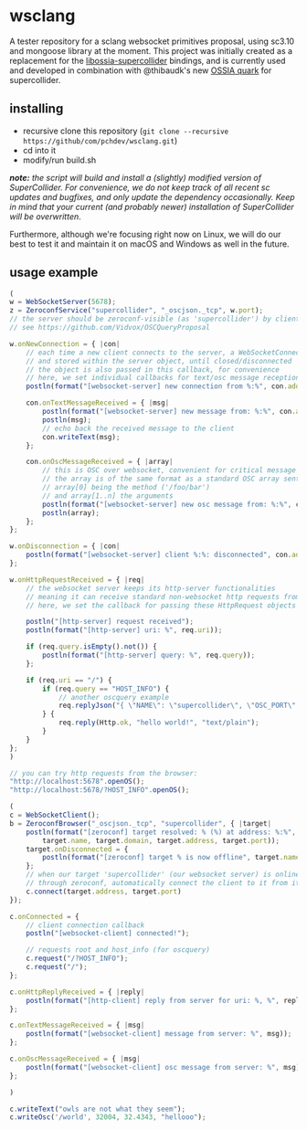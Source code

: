 # wsclang

A tester repository for a sclang websocket primitives proposal, using sc3.10 and mongoose library at the moment. This project was initially created as a replacement for the [libossia-supercollider](https://github.com/OSSIA/ossia-supercollider) bindings, and is currently used and developed in combination with @thibaudk's new [OSSIA quark](https://github.com/OSSIA/ossia-sclang) for supercollider.

## installing

- recursive clone this repository (`git clone --recursive https://github/com/pchdev/wsclang.git`)
- cd into it
- modify/run build.sh

***note:** the script will build and install a (slightly) modified version of SuperCollider. For convenience, we do not keep track of all recent sc updates and bugfixes, and only update the dependency occasionally. Keep in mind that your current (and probably newer) installation of SuperCollider will be overwritten*.

Furthermore, although we're focusing right now on Linux, we will do our best to test it and maintain it on macOS and Windows as well in the future.

## usage example

```js
(
w = WebSocketServer(5678);
z = ZeroconfService("supercollider", "_oscjson._tcp", w.port);
// the server should be zeroconf-visible (as 'supercollider') by client devices (with the type '_oscjson._tcp', which is part of the oscquery specification, set here as an example)
// see https://github.com/Vidvox/OSCQueryProposal

w.onNewConnection = { |con|
	// each time a new client connects to the server, a WebSocketConnection is created
	// and stored within the server object, until closed/disconnected
	// the object is also passed in this callback, for convenience
	// here, we set individual callbacks for text/osc message reception
	postln(format("[websocket-server] new connection from %:%", con.address, con.port));

	con.onTextMessageReceived = { |msg|
		postln(format("[websocket-server] new message from: %:%", con.address, con.port));
		postln(msg);
		// echo back the received message to the client
		con.writeText(msg);
	};

	con.onOscMessageReceived = { |array|
		// this is OSC over websocket, convenient for critical message reception
		// the array is of the same format as a standard OSC array sent from a NetAddr
		// array[0] being the method ('/foo/bar')
		// and array[1..n] the arguments
		postln(format("[websocket-server] new osc message from: %:%", con.address, con.port));
		postln(array);
	};
};

w.onDisconnection = { |con|
	postln(format("[websocket-server] client %:%: disconnected", con.address, con.port));
};

w.onHttpRequestReceived = { |req|
	// the websocket server keeps its http-server functionalities
	// meaning it can receive standard non-websocket http requests from browsers or other http clients
	// here, we set the callback for passing these HttpRequest objects

	postln("[http-server] request received");
	postln(format("[http-server] uri: %", req.uri));

	if (req.query.isEmpty().not()) {
		postln(format("[http-server] query: %", req.query));
	};

	if (req.uri == "/") {
		if (req.query == "HOST_INFO") {
			// another oscquery example
			req.replyJson("{ \"NAME\": \"supercollider\", \"OSC_PORT\": 1234, \"OSC_TRANSPORT\": \"UDP\"}");
		} {
			req.reply(Http.ok, "hello world!", "text/plain");
		}
	}
};
)

// you can try http requests from the browser:
"http://localhost:5678".openOS();
"http://localhost:5678/?HOST_INFO".openOS();

(
c = WebSocketClient();
b = ZeroconfBrowser("_oscjson._tcp", "supercollider", { |target|
	postln(format("[zeroconf] target resolved: % (%) at address: %:%",
		target.name, target.domain, target.address, target.port));
	target.onDisconnected = {
		postln(format("[zeroconf] target % is now offline", target.name));
	};
	// when our target 'supercollider' (our websocket server) is online and resolved
	// through zeroconf, automatically connect the client to it from its address and port.
	c.connect(target.address, target.port)
});

c.onConnected = {
	// client connection callback
	postln("[websocket-client] connected!");

	// requests root and host_info (for oscquery)
	c.request("/?HOST_INFO");
	c.request("/");
};

c.onHttpReplyReceived = { |reply|
	postln(format("[http-client] reply from server for uri: %, %", reply.uri, reply.body));
};

c.onTextMessageReceived = { |msg|
	postln(format("[websocket-client] message from server: %", msg));
};

c.onOscMessageReceived = { |msg|
	postln(format("[websocket-client] osc message from server: %", msg));
};

)

c.writeText("owls are not what they seem");
c.writeOsc('/world', 32004, 32.4343, "hellooo");

```
